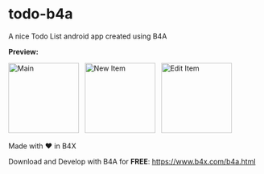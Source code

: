 # todo-b4a
A nice Todo List android app created using B4A

**Preview:**

<img src="https://github.com/pyhoon/todo-b4a/blob/master/Preview/1.png" width="140" title="Main" /> &nbsp; 
<img src="https://github.com/pyhoon/todo-b4a/blob/master/Preview/2.png" width="140" title="New Item" /> &nbsp; 
<img src="https://github.com/pyhoon/todo-b4a/blob/master/Preview/3.png" width="140" title="Edit Item" />

Made with ❤ in B4X

Download and Develop with B4A for **FREE**: https://www.b4x.com/b4a.html

